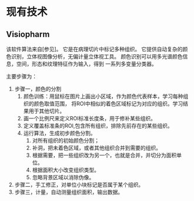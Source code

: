 ﻿
# 现有技术

## Visiopharm

该软件算法来自[参见]。
它是在病理切片中标记多种组织。
它提供自动复杂的颜色识别，立体视图像分析，无偏计量立体视工具。
颜色识别可以用多光谱颜色信息，空间，形态和纹理特征作为输入，得到
一系列多变量分类器。

主要步骤为：

1. 步骤一，颜色的分割
	1. 颜色训练：用鼠标在图片上画出小区域，作为颜色代表样本，学习每种组织的颜色取值范围，
	将ROI中相似的着色区域标记为对应的组织。学习结果用于其他切片。
	1. 画一个比例尺来定义ROI标准长度条，用于修补某些组织。
	1. 定义覆盖标准条的ROI,包含所有组织，排除先前存在的某些组织。
	1. 运行算法，生成初步颜色分割。
		1. 对所有组织的初始颜色分割；
		1. 补洞，把未着色区域，或者其他组织合并到需要的组织。
		1. 根据需要，把一些组织改为另一个，也就是合并，并切分为面积单位。
		1. 根据面积大小改变组织类型。
		1. 忽略背景区域以消除伪像。
1. 步骤二，手工修正，对单位小块标记是否属于某个组织。
1. 步骤三，计量，自动测量组织面积，输出数据。
